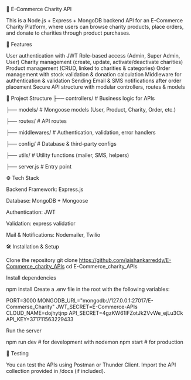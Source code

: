 🛒 E-Commerce Charity API

This is a Node.js + Express + MongoDB backend API for an E-Commerce Charity Platform, where users can browse charity products, place orders, and donate to charities through product purchases.

🚀 Features

User authentication with JWT
Role-based access (Admin, Super Admin, User)
Charity management (create, update, activate/deactivate charities)
Product management (CRUD, linked to charities & categories)
Order management with stock validation & donation calculation
Middleware for authentication & validation
Sending Email & SMS notifications after order placement
Secure API structure with modular controllers, routes & models

📂 Project Structure
├── controllers/     # Business logic for APIs

├── models/          # Mongoose models (User, Product, Charity, Order, etc.)

├── routes/          # API routes

├── middlewares/     # Authentication, validation, error handlers

├── config/          # Database & third-party configs

├── utils/           # Utility functions (mailer, SMS, helpers)

├── server.js        # Entry point


⚙️ Tech Stack

Backend Framework: Express.js

Database: MongoDB + Mongoose

Authentication: JWT

Validation: express validatior

Mail & Notifications: Nodemailer, Twilio 



🛠️ Installation & Setup

Clone the repository
git clone https://github.com/jaishankarreddy/E-Commerce_charity_APIs
cd E-Commerce_charity_APIs

Install dependencies

npm install
Create a .env file in the root with the following variables:

PORT=3000
MONGODB_URL="mongodb://127.0.0.1:27017/E-Commerse_Charity"
JWT_SECRET=E-Commerce-APIs
CLOUD_NAME=dojhytjnp
API_SECRET=4gzKW61lFZotJk2VvWe_ejLu3Ck
API_KEY=371711563229433

Run the server

npm run dev   # for development with nodemon
npm start     # for production

🧪 Testing

You can test the APIs using Postman or Thunder Client.
Import the API collection provided in /docs (if included).
